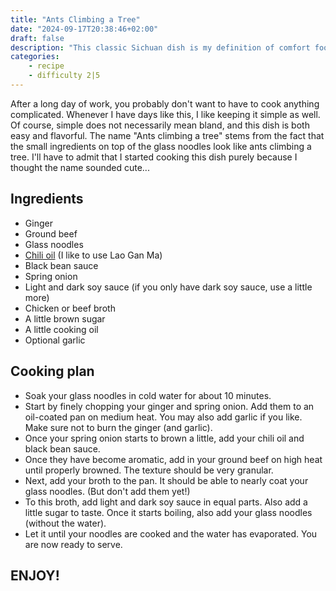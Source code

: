 ```yaml
---
title: "Ants Climbing a Tree"
date: "2024-09-17T20:38:46+02:00"
draft: false
description: "This classic Sichuan dish is my definition of comfort food"
categories: 
    - recipe
    - difficulty 2|5
---
```


After a long day of work, you probably don't want to have to cook anything complicated. Whenever I have days like this, I like keeping it simple as well. Of course, simple does not necessarily mean bland, and this dish is both easy and flavorful. The name "Ants climbing a tree" stems from the fact that the small ingredients on top of the glass noodles look like ants climbing a tree. I'll have to admit that I started cooking this dish purely because I thought the name sounded cute...

## Ingredients
- Ginger
- Ground beef
- Glass noodles
- [Chili oil](https://thewoksoflife.com/how-to-make-chili-oil/) (I like to use Lao Gan Ma)
- Black bean sauce
- Spring onion
- Light and dark soy sauce (if you only have dark soy sauce, use a little more)
- Chicken or beef broth
- A little brown sugar 
- A little cooking oil
- Optional garlic

## Cooking plan
- Soak your glass noodles in cold water for about 10 minutes. 
- Start by finely chopping your ginger and spring onion. Add them to an oil-coated pan on medium heat. You may also add garlic if you like. Make sure not to burn the ginger (and garlic).
- Once your spring onion starts to brown a little, add your chili oil and black bean sauce. 
- Once they have become aromatic, add in your ground beef on high heat until properly browned. The texture should be very granular.
- Next, add your broth to the pan. It should be able to nearly coat your glass noodles. (But don't add them yet!)
- To this broth, add light and dark soy sauce in equal parts. Also add a little sugar to taste. Once it starts boiling, also add your glass noodles (without the water). 
- Let it until your noodles are cooked and the water has evaporated. You are now ready to serve. 

## ENJOY!
